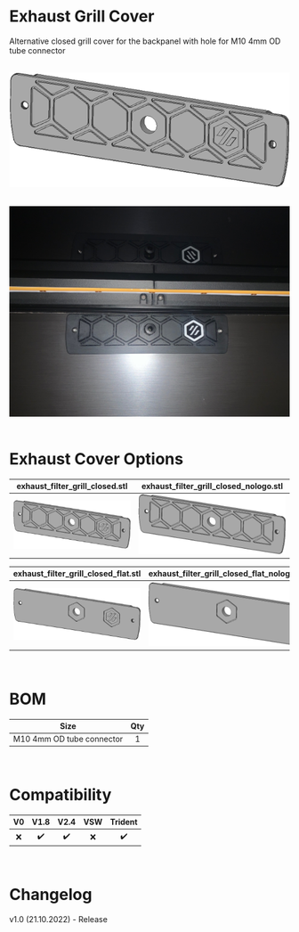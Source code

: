 # Exhaust Grill Cover
Alternative closed grill cover for the backpanel with hole for M10 4mm OD tube connector
<br><br>

![Cover_01](Images/Cover_01.PNG)
<br><br>

![Cover_Assembled](Images/Cover_Assembled.jpg)
<br><br>

# Exhaust Cover Options

|exhaust_filter_grill_closed.stl|exhaust_filter_grill_closed_nologo.stl|
|:---:|:---:|
| ![Cover_01](Images/Cover_01.PNG) | ![Cover_02](Images/Cover_02.PNG) |

|exhaust_filter_grill_closed_flat.stl|exhaust_filter_grill_closed_flat_nologo.stl|
|:---:|:---:|
| ![Cover_03](Images/Cover_03.PNG) | ![Cover_04](Images/Cover_04.PNG) |

<br>

# BOM
|Size|Qty|
|---|:---:|
|M10 4mm OD tube connector|1|

<br>

# Compatibility

|V0|V1.8|V2.4|VSW|Trident|
|:---:|:---:|:---:|:---:|:---:|
| :x: | :heavy_check_mark: | :heavy_check_mark: | :x: | :heavy_check_mark: |

<br>

# Changelog
v1.0 (21.10.2022) - Release
<br>
